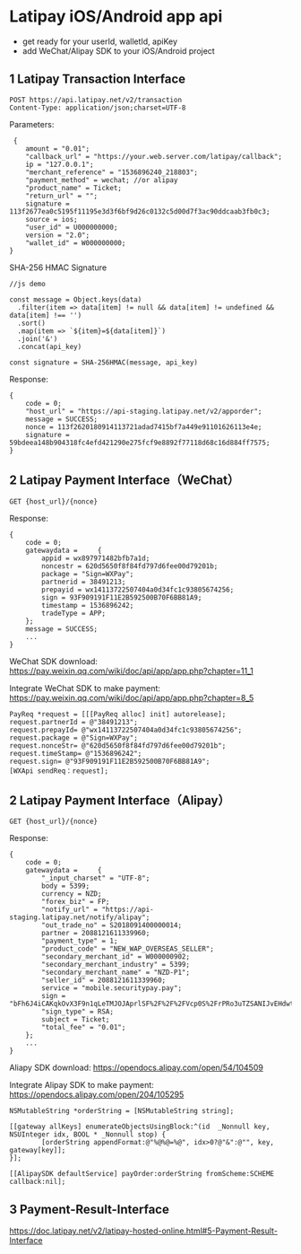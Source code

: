 # Latipay iOS/Android app api

* get ready for your userId, walletId, apiKey
* add WeChat/Alipay SDK to your iOS/Android project

## 1 Latipay Transaction Interface

```
POST https://api.latipay.net/v2/transaction
Content-Type: application/json;charset=UTF-8
```

Parameters:

```
 {
    amount = "0.01";
    "callback_url" = "https://your.web.server.com/latipay/callback";
    ip = "127.0.0.1";
    "merchant_reference" = "1536896240_218803";
    "payment_method" = wechat; //or alipay
    "product_name" = Ticket;
    "return_url" = "";
    signature = 113f2677ea0c5195f11195e3d3f6bf9d26c0132c5d00d7f3ac90ddcaab3fb0c3;
    source = ios;
    "user_id" = U000000000;
    version = "2.0";
    "wallet_id" = W000000000;
}
```

SHA-256 HMAC Signature

```
//js demo

const message = Object.keys(data)
  .filter(item => data[item] != null && data[item] != undefined && data[item] !== '')
  .sort()
  .map(item => `${item}=${data[item]}`)
  .join('&')
  .concat(api_key)
  
const signature = SHA-256HMAC(message, api_key)
```

Response:

```
{
    code = 0;
    "host_url" = "https://api-staging.latipay.net/v2/apporder";
    message = SUCCESS;
    nonce = 113f2620180914113721adad7415bf7a449e91101626113e4e;
    signature = 59bdeea148b904318fc4efd421290e275fcf9e8892f77118d68c16d884ff7575;
}
```

## 2 Latipay Payment Interface（WeChat）

```
GET {host_url}/{nonce}
```

Response:

```
{
    code = 0;
    gatewaydata =     {
        appid = wx897971482bfb7a1d;
        noncestr = 620d5650f8f84fd797d6fee00d79201b;
        package = "Sign=WXPay";
        partnerid = 38491213;
        prepayid = wx14113722507404a0d34fc1c93805674256;
        sign = 93F909191F11E2B592500B70F6BB81A9;
        timestamp = 1536896242;
        tradeType = APP;
    };
    message = SUCCESS;
    ...
}
```
WeChat SDK download: https://pay.weixin.qq.com/wiki/doc/api/app/app.php?chapter=11_1

Integrate WeChat SDK to make payment: https://pay.weixin.qq.com/wiki/doc/api/app/app.php?chapter=8_5

```
PayReq *request = [[[PayReq alloc] init] autorelease];
request.partnerId = @"38491213";
request.prepayId= @"wx14113722507404a0d34fc1c93805674256";
request.package = @"Sign=WXPay";
request.nonceStr= @"620d5650f8f84fd797d6fee00d79201b";
request.timeStamp= @"1536896242";
request.sign= @"93F909191F11E2B592500B70F6BB81A9";
[WXApi sendReq：request];
```

## 2 Latipay Payment Interface（Alipay）

```
GET {host_url}/{nonce}
```

Response:

```
{
    code = 0;
    gatewaydata =     {
        "_input_charset" = "UTF-8";
        body = 5399;
        currency = NZD;
        "forex_biz" = FP;
        "notify_url" = "https://api-staging.latipay.net/notify/alipay";
        "out_trade_no" = S2018091400000014;
        partner = 2088121611339960;
        "payment_type" = 1;
        "product_code" = "NEW_WAP_OVERSEAS_SELLER";
        "secondary_merchant_id" = W000000902;
        "secondary_merchant_industry" = 5399;
        "secondary_merchant_name" = "NZD-P1";
        "seller_id" = 2088121611339960;
        service = "mobile.securitypay.pay";
        sign = "bFh6J4iCAKqkOvX3F9n1qLeTMJOJAprlSF%2F%2F%2FVcp0S%2FrPRo3uTZSANIJvEHdwtoO5tbdjeF%2Fc2M4ACaoP0xoa%2BjO506iYrDbNnDzTVmC%2BEm2P%2BLIg0jXakKztCodZtZz7h3Wmv6IAnYP552p6z%2BW6e1ipiKz8PKzYHhilefAfnE%3D";
        "sign_type" = RSA;
        subject = Ticket;
        "total_fee" = "0.01";
    };
	...
}
```

Aliapy SDK download: https://opendocs.alipay.com/open/54/104509

Integrate Alipay SDK to make payment: https://opendocs.alipay.com/open/204/105295

```
NSMutableString *orderString = [NSMutableString string];
    
[[gateway allKeys] enumerateObjectsUsingBlock:^(id  _Nonnull key, NSUInteger idx, BOOL * _Nonnull stop) {
        [orderString appendFormat:@"%@%@=%@", idx>0?@"&":@"", key, gateway[key]];
}];

[[AlipaySDK defaultService] payOrder:orderString fromScheme:SCHEME callback:nil];
```

## 3 Payment-Result-Interface

https://doc.latipay.net/v2/latipay-hosted-online.html#5-Payment-Result-Interface

